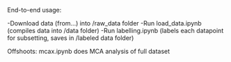 End-to-end usage:

-Download data (from...) into /raw_data folder
-Run load_data.ipynb (compiles data into /data folder)
-Run labelling.ipynb (labels each datapoint for subsetting, saves in /labeled data folder)


Offshoots:
mcax.ipynb does MCA analysis of full dataset 

